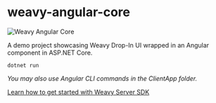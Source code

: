 # weavy-angular-core
![Weavy Angular Core](https://repository-images.githubusercontent.com/369355597/e4ebf980-ba67-11eb-81f8-cdff49bdac1a)

A demo project showcasing Weavy Drop-In UI wrapped in an Angular component in ASP.NET Core.

```
dotnet run
```

*You may also use Angular CLI commands in the ClientApp folder.*
 
[Learn how to get started with Weavy Server SDK](https://docs.weavy.com/server/get-started)
